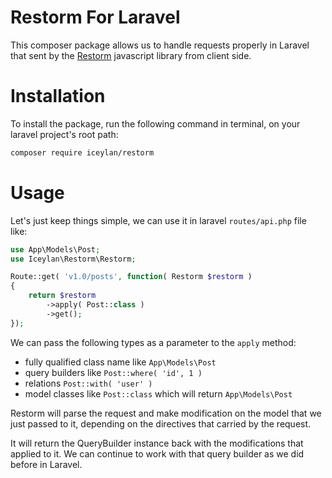 # Restorm For Laravel
This composer package allows us to handle requests properly in Laravel that sent by the [Restorm](https://github.com/ismailceylan/restorm) javascript library from client side.

# Installation
To install the package, run the following command in terminal, on your laravel project's root path:

```bash
composer require iceylan/restorm
```

# Usage
Let's just keep things simple, we can use it in laravel `routes/api.php` file like:

```php
use App\Models\Post;
use Iceylan\Restorm\Restorm;

Route::get( 'v1.0/posts', function( Restorm $restorm )
{
	return $restorm
		->apply( Post::class )
		->get();
});
```

We can pass the following types as a parameter to the `apply` method:
* fully qualified class name like `App\Models\Post`
* query builders like `Post::where( 'id', 1 )`
* relations `Post::with( 'user' )`
* model classes like `Post::class` which will return `App\Models\Post`

Restorm will parse the request and make modification on the model that we just passed to it, depending on the directives that carried by the request.

It will return the QueryBuilder instance back with the modifications that applied to it. We can continue to work with that query builder as we did before in Laravel.
